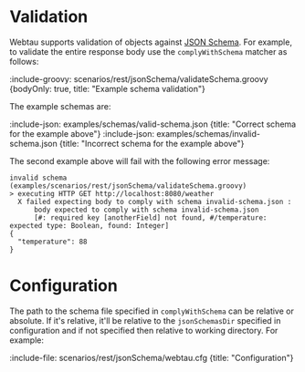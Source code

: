 # Validation

Webtau supports validation of objects against [JSON Schema](https://json-schema.org/).  For example, to validate the
entire response body use the `complyWithSchema` matcher as follows:

:include-groovy: scenarios/rest/jsonSchema/validateSchema.groovy {bodyOnly: true, title: "Example schema validation"}

The example schemas are:

:include-json: examples/schemas/valid-schema.json {title: "Correct schema for the example above"}
:include-json: examples/schemas/invalid-schema.json {title: "Incorrect schema for the example above"}

The second example above will fail with the following error message:

```
invalid schema (examples/scenarios/rest/jsonSchema/validateSchema.groovy)
> executing HTTP GET http://localhost:8080/weather
  X failed expecting body to comply with schema invalid-schema.json : 
      body expected to comply with schema invalid-schema.json
      [#: required key [anotherField] not found, #/temperature: expected type: Boolean, found: Integer]
{
  "temperature": 88
}
```

# Configuration

The path to the schema file specified in `complyWithSchema` can be relative or absolute.  If it's relative, it'll be
relative to the `jsonSchemasDir` specified in configuration and if not specified then relative to working directory.
For example:

:include-file: scenarios/rest/jsonSchema/webtau.cfg {title: "Configuration"}
